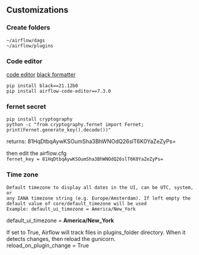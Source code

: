## Customizations

### Create folders
`~/airflow/dags`<br>
`~/airflow/plugins`

### Code editor
[code editor](https://github.com/andreax79/airflow-code-editor)
[black formatter](https://github.com/psf/black)

`pip install black==21.12b0`<br>
`pip install airflow-code-editor==7.3.0`


### fernet secret
```
pip install cryptography
python -c "from cryptography.fernet import Fernet; print(Fernet.generate_key().decode())"
```
returns: 81HqDtbqAywKSOumSha3BhWNOdQ26slT6K0YaZeZyPs=

then edit the airflow.cfg<br>
`fernet_key = 81HqDtbqAywKSOumSha3BhWNOdQ26slT6K0YaZeZyPs=`

### Time zone
```
Default timezone to display all dates in the UI, can be UTC, system, or
any IANA timezone string (e.g. Europe/Amsterdam). If left empty the
default value of core/default_timezone will be used
Example: default_ui_timezone = America/New_York
```
default_ui_timezone = **America/New_York**


 If set to True, Airflow will track files in plugins_folder directory. When it detects changes,
then reload the gunicorn.<br>
reload_on_plugin_change = True
